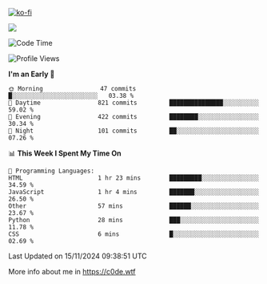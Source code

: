 [![ko-fi](https://ko-fi.com/img/githubbutton_sm.svg)](https://ko-fi.com/Z8Z4Y2LKX)

<a href="https://wakatime.com"><img src="https://wakatime.com/share/@c0dezin/b7f18a7c-ab3a-40b8-8bc7-b1b7bf71f1d6.svg" /></a>

<!--START_SECTION:waka-->
![Code Time](http://img.shields.io/badge/Code%20Time-144%20hrs%2025%20mins-blue)

![Profile Views](http://img.shields.io/badge/Profile%20Views-1-blue)

**I'm an Early 🐤** 

```text
🌞 Morning                47 commits          █░░░░░░░░░░░░░░░░░░░░░░░░   03.38 % 
🌆 Daytime                821 commits         ███████████████░░░░░░░░░░   59.02 % 
🌃 Evening                422 commits         ████████░░░░░░░░░░░░░░░░░   30.34 % 
🌙 Night                  101 commits         ██░░░░░░░░░░░░░░░░░░░░░░░   07.26 % 
```


📊 **This Week I Spent My Time On** 

```text
💬 Programming Languages: 
HTML                     1 hr 23 mins        █████████░░░░░░░░░░░░░░░░   34.59 % 
JavaScript               1 hr 4 mins         ███████░░░░░░░░░░░░░░░░░░   26.50 % 
Other                    57 mins             ██████░░░░░░░░░░░░░░░░░░░   23.67 % 
Python                   28 mins             ███░░░░░░░░░░░░░░░░░░░░░░   11.78 % 
CSS                      6 mins              █░░░░░░░░░░░░░░░░░░░░░░░░   02.69 % 
```


 Last Updated on 15/11/2024 09:38:51 UTC
<!--END_SECTION:waka-->

More info about me in https://c0de.wtf
